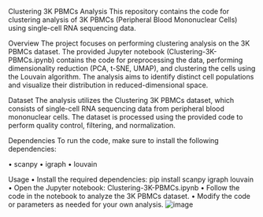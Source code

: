 Clustering 3K PBMCs Analysis
This repository contains the code for clustering analysis of 3K PBMCs (Peripheral Blood Mononuclear Cells) using single-cell RNA sequencing data.

Overview
The project focuses on performing clustering analysis on the 3K PBMCs dataset. The provided Jupyter notebook (Clustering-3K-PBMCs.ipynb) contains the code for preprocessing the data, performing dimensionality reduction (PCA, t-SNE, UMAP), and clustering the cells using the Louvain algorithm. The analysis aims to identify distinct cell populations and visualize their distribution in reduced-dimensional space.

Dataset
The analysis utilizes the Clustering 3K PBMCs dataset, which consists of single-cell RNA sequencing data from peripheral blood mononuclear cells. The dataset is processed using the provided code to perform quality control, filtering, and normalization.

Dependencies
To run the code, make sure to install the following dependencies:

•	scanpy
•	igraph
•	louvain

Usage
•	Install the required dependencies: pip install scanpy igraph louvain
•	Open the Jupyter notebook: Clustering-3K-PBMCs.ipynb
•	Follow the code in the notebook to analyze the 3K PBMCs dataset.
•	Modify the code or parameters as needed for your own analysis.
![image](https://github.com/Shalinid8/RNA_Squence_Analysis/assets/104601001/2c6d9c64-8d75-4878-a396-339abc1c6ce9)
